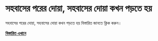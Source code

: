 # সহবাসের পরের দোয়া, সহবাসের দোয়া কখন পড়তে হয়

সহবাসের পরের দোয়া, সহবাসের দোয়া কখন পড়তে হয় বিস্তারিত জানতে ক্লিক করুন।

[**বিস্তারিত এখানে**](https://cutlx.net/সহবাসের-দোয়া)
